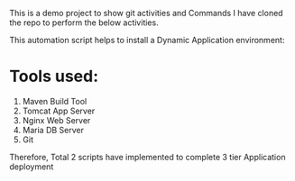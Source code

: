 This is a demo project  to show git activities and Commands 
I have cloned the repo to perform the below activities.

This automation script helps to install a Dynamic Application environment:

# Tools used:
   1. Maven Build Tool
   2. Tomcat App Server
   3. Nginx Web Server
   4. Maria DB Server
   5. Git

Therefore, Total 2 scripts have implemented to complete 3 tier Application deployment

